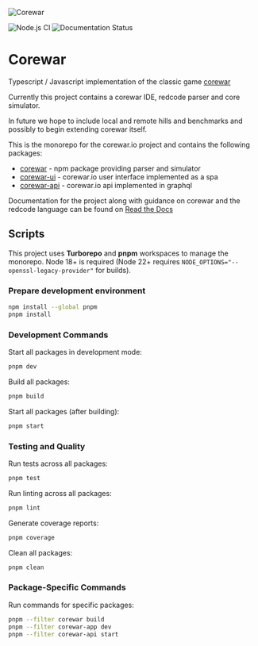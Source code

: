 

![Corewar](https://github.com/corewar/corewar.io/blob/master/packages/corewar/logo.png)

![Node.js CI](https://github.com/corewar/corewar.io/workflows/Node.js%20CI/badge.svg)
![Documentation Status](http://readthedocs.org/projects/corewar-docs/badge/?version=latest)

# Corewar

Typescript / Javascript implementation of the classic game [corewar](https://en.wikipedia.org/wiki/Core_War)

Currently this project contains a corewar IDE, redcode parser and core simulator.

In future we hope to include local and remote hills and benchmarks and possibly to begin extending corewar itself.

This is the monorepo for the corewar.io project and contains the following packages:
* [corewar](https://github.com/corewar/corewar.io/tree/master/packages/corewar) - npm package providing parser and simulator
* [corewar-ui](https://github.com/corewar/corewar.io/tree/master/packages/corewar-ui) - corewar.io user interface implemented as a spa
* [corewar-api](https://github.com/corewar/corewar.io/tree/master/packages/corewar-api) - corewar.io api implemented in graphql

Documentation for the project along with guidance on corewar and the redcode language can be found on [Read the Docs](https://corewar-docs.readthedocs.io/en/latest/)

## Scripts

This project uses **Turborepo** and **pnpm** workspaces to manage the monorepo.
Node 18+ is required (Node 22+ requires `NODE_OPTIONS="--openssl-legacy-provider"` for builds).

### Prepare development environment

```bash
npm install --global pnpm
pnpm install
```

### Development Commands

Start all packages in development mode:
```bash
pnpm dev
```

Build all packages:
```bash
pnpm build
```

Start all packages (after building):
```bash
pnpm start
```

### Testing and Quality

Run tests across all packages:
```bash
pnpm test
```

Run linting across all packages:
```bash
pnpm lint
```

Generate coverage reports:
```bash
pnpm coverage
```

Clean all packages:
```bash
pnpm clean
```

### Package-Specific Commands

Run commands for specific packages:
```bash
pnpm --filter corewar build
pnpm --filter corewar-app dev
pnpm --filter corewar-api start
```

